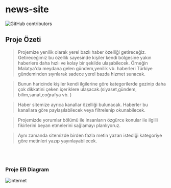 
# news-site

![GitHub contributors](https://img.shields.io/github/contributors/tlhaeroglu/news-site)

## Proje Özeti

>Projemize yenilik olarak yerel bazlı haber özelliği getireceğiz. Getireceğimiz bu özellik sayesinde kişiler kendi bölgesine yakın
haberlere daha hızlı ve kolay bir şekilde ulaşabilecek. Örneğin Malatya'da meydana gelen gündem,yenilik vb. haberleri Türkiye
gündeminden sıyrılarak sadece yerel bazda hizmet sunacak.

>Bunun haricinde kişiler kendi ilgilerine göre kategorilerde gezinip daha çok dikkatini çeken içeriklere ulaşacak.(siyaset,gündem,
bilim,sanat,coğrafya vb. )

>Haber sitemize ayrıca kanallar özelliği bulunacak. Haberler bu kanallara göre paylaşılabilecek veya filtrelenip okunabilecek.

>Projemizde yorumlar bölümü ile insanların özgürce konular ile ilgilli fikirlerini beyan etmelerini sağlamayı planlıyoruz.

>Aynı zamanda sitemizde birden fazla metin yazarı istediği kategoriye göre metinleri yazıp yayınlayabilecek.

<br><br>

### Proje ER Diagram

![internet](https://user-images.githubusercontent.com/54606857/160239331-63cd0744-e826-404a-a097-fb75be863f09.jpg)
